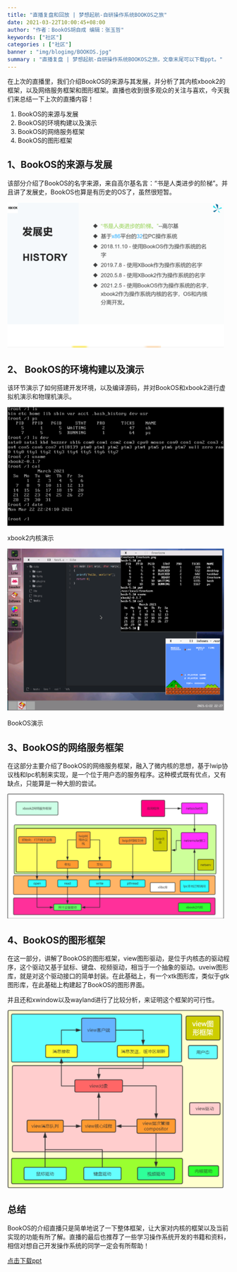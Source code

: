 ```yaml
---
title: "直播复盘和回放 | 梦想起航-自研操作系统BOOKOS之旅"
date: 2021-03-22T10:00:45+08:00
author: "作者：BookOS胡自成 编辑：张玉哲"
keywords: ["社区"]
categories : ["社区"]
banner : "img/blogimg/BOOKOS.jpg"
summary : "直播复盘 | 梦想起航-自研操作系统BOOKOS之旅，文章末尾可以下载ppt。"
---
```


在上次的直播里，我们介绍BookOS的来源与其发展，并分析了其内核xbook2的框架，以及网络服务框架和图形框架。直播也收到很多观众的关注与喜欢，今天我们来总结一下上次的直播内容！
 1. BookOS的来源与发展
 2. BookOS的环境构建以及演示
 3. BookOS的网络服务框架
 4. BookOS的图形框架


## 1、BookOS的来源与发展

该部分介绍了BookOS的名字来源，来自高尔基名言：“书是人类进步的阶梯”。并且讲了发展史，BookOS也算是有历史的OS了，虽然很短暂。

<img src="img/1.png" style="zoom:85%">


## 2、 BookOS的环境构建以及演示

该环节演示了如何搭建开发环境，以及编译源码，并对BookOS和xbook2进行虚拟机演示和物理机演示。

<img src="img/2.png" style="zoom:85%">

xbook2内核演示

<img src="img/3.png" style="zoom:85%">

BookOS演示

## 3、BookOS的网络服务框架

在这部分主要介绍了BookOS的网络服务框架，融入了微内核的思想，基于lwip协议栈和lpc机制来实现，是一个位于用户态的服务程序。这种模式既有优点，又有缺点，只能算是一种大胆的尝试。

<img src="img/4.png" style="zoom:85%">

## 4、BookOS的图形框架

在这一部分，讲解了BookOS的图形框架，view图形驱动，是位于内核态的驱动程序，这个驱动又基于鼠标、键盘、视频驱动，相当于一个抽象的驱动。uveiw图形库，就是对这个驱动接口的简单封装。在此基础上，有一个xtk图形库，类似于gtk图形库，在此基础上构建起了BookOS的图形界面。

并且还和xwindow以及wayland进行了比较分析，来证明这个框架的可行性。

<img src="img/5.png" style="zoom:85%">

## 总结

BookOS的介绍直播只是简单地说了一下整体框架，让大家对内核的框架以及当前实现的功能有所了解。直播的最后也推荐了一些学习操作系统开发的书籍和资料，相信对想自己开发操作系统的同学一定会有所帮助！

[点击下载ppt](BookOS.pdf)

